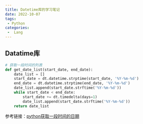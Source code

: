 ```yaml
---
title: Datetime库的学习笔记
date: 2022-10-07
tags:
 - Python
categories:
 -  Lang
---
```


## Datatime库

```python
# 获取一段时间的列表
def get_date_list(start_date, end_date):
    date_list = []
    start_date = dt.datetime.strptime(start_date, '%Y-%m-%d')
    end_date = dt.datetime.strptime(end_date, '%Y-%m-%d')
    date_list.append(start_date.strftime('%Y-%m-%d'))
    while start_date < end_date:
        start_date += dt.timedelta(days=1)
        date_list.append(start_date.strftime('%Y-%m-%d'))
    return date_list
```

参考链接：[python获取一段时间的日期](https://www.cnblogs.com/Jaryer/p/13814690.html)